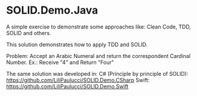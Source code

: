 # SOLID.Demo.Java
A simple exercise to demonstrate some approaches like: Clean Code, TDD, SOLID and others.

This solution demonstrates how to apply TDD and SOLID. 

Problem: Accept an Arabic Numeral and return the correspondent Cardinal Number.
Ex.: Receive "4" and Return "Four"

The same solution was developed in:
C# (Principle by principle of SOLID): https://github.com/LiliPaulucci/SOLID.Demo.CSharp
Swift: https://github.com/LiliPaulucci/SOLID.Demo.Swift
